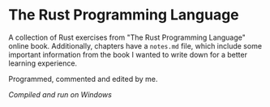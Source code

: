 # The Rust Programming Language

A collection of Rust exercises from "The Rust Programming Language" online book.
Additionally, chapters have a `notes.md` file, which include some important information from the book
I wanted to write down for a better learning experience. 

Programmed, commented and edited by me.

*Compiled and run on Windows*